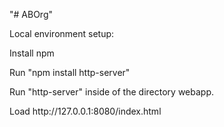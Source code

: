 "# ABOrg" 

<p>Local environment setup:</p>

<p>Install npm</p>
<p>Run "npm install http-server"</p>
<p>Run "http-server" inside of the directory webapp.</p>
<p>Load http://127.0.0.1:8080/index.html</p>
